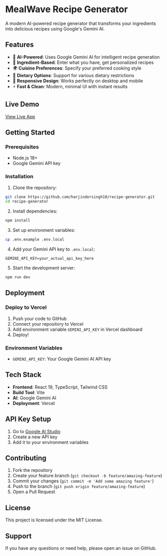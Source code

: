 # MealWave Recipe Generator

A modern AI-powered recipe generator that transforms your ingredients into delicious recipes using Google's Gemini AI.

## Features

- 🤖 **AI-Powered**: Uses Google Gemini AI for intelligent recipe generation
- 🍳 **Ingredient-Based**: Enter what you have, get personalized recipes
- 🌍 **Cuisine Preferences**: Specify your preferred cooking style
- 🥗 **Dietary Options**: Support for various dietary restrictions
- 📱 **Responsive Design**: Works perfectly on desktop and mobile
- ⚡ **Fast & Clean**: Modern, minimal UI with instant results

## Live Demo

[View Live App](https://your-app-url.vercel.app)

## Getting Started

### Prerequisites

- Node.js 18+ 
- Google Gemini API key

### Installation

1. Clone the repository:
```bash
git clone https://github.com/harjindersingh10/recipe-generator.git
cd recipe-generator
```

2. Install dependencies:
```bash
npm install
```

3. Set up environment variables:
```bash
cp .env.example .env.local
```

4. Add your Gemini API key to `.env.local`:
```
GEMINI_API_KEY=your_actual_api_key_here
```

5. Start the development server:
```bash
npm run dev
```

## Deployment

### Deploy to Vercel

1. Push your code to GitHub
2. Connect your repository to Vercel
3. Add environment variable `GEMINI_API_KEY` in Vercel dashboard
4. Deploy!

### Environment Variables

- `GEMINI_API_KEY`: Your Google Gemini AI API key

## Tech Stack

- **Frontend**: React 19, TypeScript, Tailwind CSS
- **Build Tool**: Vite
- **AI**: Google Gemini AI
- **Deployment**: Vercel

## API Key Setup

1. Go to [Google AI Studio](https://aistudio.google.com/app/apikey)
2. Create a new API key
3. Add it to your environment variables

## Contributing

1. Fork the repository
2. Create your feature branch (`git checkout -b feature/amazing-feature`)
3. Commit your changes (`git commit -m 'Add some amazing feature'`)
4. Push to the branch (`git push origin feature/amazing-feature`)
5. Open a Pull Request

## License

This project is licensed under the MIT License.

## Support

If you have any questions or need help, please open an issue on GitHub.